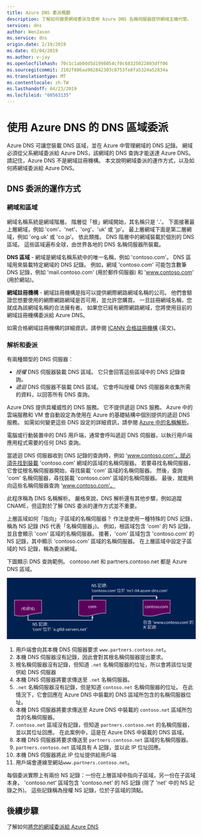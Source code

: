 ```yaml
---
title: Azure DNS 委派概觀
description: 了解如何變更網域委派及使用 Azure DNS 名稱伺服器提供網域主機代管。
services: dns
author: WenJason
ms.service: dns
origin.date: 2/19/2019
ms.date: 03/04/2019
ms.author: v-jay
ms.openlocfilehash: 70c1c1ab0dd5d1998054cf0c68325022803dff06
ms.sourcegitcommit: 3102f886aa962842303c8753fe8fa5324a52834a
ms.translationtype: MT
ms.contentlocale: zh-TW
ms.lasthandoff: 04/23/2019
ms.locfileid: "60563135"
---
```

# <a name="delegation-of-dns-zones-with-azure-dns"></a>使用 Azure DNS 的 DNS 區域委派

Azure DNS 可讓您裝載 DNS 區域，並在 Azure 中管理網域的 DNS 記錄。 網域必須從父系網域委派給 Azure DNS，該網域的 DNS 查詢才能送達 Azure DNS。 請記住，Azure DNS 不是網域註冊機構。 本文說明網域委派的運作方式，以及如何將網域委派給 Azure DNS。

## <a name="how-dns-delegation-works"></a>DNS 委派的運作方式

### <a name="domains-and-zones"></a>網域和區域

網域名稱系統是網域階層。 階層從「根」網域開始，其名稱只是 '**.**'。  下面接著最上層網域，例如 'com'、'net'、'org'、'uk' 或 'jp'。  最上層網域下面是第二層網域，例如 'org.uk' 或 'co.jp'。  依此類推。 DNS 階層中的網域裝載於個別的 DNS 區域。 這些區域遍布全球，由世界各地的 DNS 名稱伺服器所裝載。

**DNS 區域** - 網域是網域名稱系統中的唯一名稱，例如 'contoso.com'。 DNS 區域用來裝載特定網域的 DNS 記錄。 例如，網域 'contoso.com' 可能包含數筆 DNS 記錄，例如 'mail.contoso.com' (用於郵件伺服器) 和 'www.contoso.com' (用於網站)。

**網域註冊機構** - 網域註冊機構是指可以提供網際網路網域名稱的公司。 他們會驗證您想要使用的網際網路網域是否可用，並允許您購買。 一旦註冊網域名稱，您就成為該網域名稱的合法擁有者。 如果您已經有網際網路網域，您將使用目前的網域註冊機構委派給 Azure DNS。

如需合格網域註冊機構的詳細資訊，請參閱 [ICANN 合格註冊機構](https://www.icann.org/registrar-reports/accredited-list.html) \(英文\)。

### <a name="resolution-and-delegation"></a>解析和委派

有兩種類型的 DNS 伺服器：

* *授權* DNS 伺服器裝載 DNS 區域。 它只會回答這些區域中的 DNS 記錄查詢。
* *遞迴* DNS 伺服器不裝載 DNS 區域。 它會呼叫授權 DNS 伺服器來收集所需的資料，以回答所有 DNS 查詢。

Azure DNS 提供具權威性的 DNS 服務。  它不提供遞迴 DNS 服務。 Azure 中的雲端服務和 VM 會自動設定為使用在 Azure 的基礎結構中個別提供的遞迴 DNS 服務。 如需如何變更這些 DNS 設定的詳細資訊，請參閱 [Azure 中的名稱解析](../virtual-network/virtual-networks-name-resolution-for-vms-and-role-instances.md#name-resolution-that-uses-your-own-dns-server)。

電腦或行動裝置中的 DNS 用戶端，通常會呼叫遞迴 DNS 伺服器，以執行用戶端應用程式需要的任何 DNS 查詢。

當遞迴 DNS 伺服器收到 DNS 記錄的查詢時，例如 'www.contoso.com'，就必須先找到裝載 'contoso.com' 網域的區域的名稱伺服器。 若要尋找名稱伺服器，它會從根名稱伺服器開始，尋找裝載 'com' 區域的名稱伺服器。 然後，查詢 'com' 名稱伺服器，尋找裝載 'contoso.com' 區域的名稱伺服器。  最後，就能夠向這些名稱伺服器查詢 'www.contoso.com'。

此程序稱為 DNS 名稱解析。 嚴格來說，DNS 解析還有其他步驟，例如追蹤 CNAME，但這對於了解 DNS 委派的運作方式並不重要。

上層區域如何「指向」子區域的名稱伺服器？ 作法是使用一種特殊的 DNS 記錄，稱為 NS 記錄 (NS 代表「名稱伺服器」)。 例如，根區域包含 'com' 的 NS 記錄，並且會顯示 'com' 區域的名稱伺服器。 接著，'com' 區域包含 'contoso.com' 的 NS 記錄，其中顯示 'contoso.com' 區域的名稱伺服器。 在上層區域中設定子區域的 NS 記錄，稱為委派網域。

下圖顯示 DNS 查詢範例。 contoso.net 和 partners.contoso.net 都是 Azure DNS 區域。

![Dns-nameserver](./media/dns-domain-delegation/image1.png)

1. 用戶端會向其本機 DNS 伺服器要求 `www.partners.contoso.net`。
2. 本機 DNS 伺服器沒有記錄，因此會對其根名稱伺服器提出要求。
3. 根名稱伺服器沒有記錄，但知道 `.net` 名稱伺服器的位址，所以會將該位址提供給 DNS 伺服器
4. 本機 DNS 伺服器將要求傳送至 `.net` 名稱伺服器。
5. `.net` 名稱伺服器沒有記錄，但是知道 `contoso.net` 名稱伺服器的位址。 在此情況下，它會回應在 Azure DNS 中裝載的 DNS 區域所包含的名稱伺服器位址。
6. 本機 DNS 伺服器將要求傳送至 Azure DNS 中裝載的 `contoso.net` 區域所包含的名稱伺服器。
7. `contoso.net` 區域沒有記錄，但知道 `partners.contoso.net` 的名稱伺服器，並以其位址回應。 在此案例中，這是在 Azure DNS 中裝載的 DNS 區域。
8. 本機 DNS 伺服器將要求傳送至 `partners.contoso.net` 區域的名稱伺服器。
9. `partners.contoso.net` 區域具有 A 記錄，並以此 IP 位址回應。
10. 本機 DNS 伺服器將此 IP 位址提供給用戶端
11. 用戶端會連線至網站`www.partners.contoso.net`。

每個委派實際上有兩份 NS 記錄：一份在上層區域中指向子區域，另一份在子區域本身。 'contoso.net' 區域包含 'contoso.net' 的 NS 記錄 (除了 'net' 中的 NS 記錄之外)。 這些記錄稱為授權 NS 記錄，位於子區域的頂點。

## <a name="next-steps"></a>後續步驟

了解如何[將您的網域委派給 Azure DNS](dns-delegate-domain-azure-dns.md)

